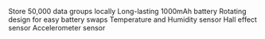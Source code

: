Store 50,000 data groups locally
Long-lasting 1000mAh battery
Rotating design for easy battery swaps
Temperature and Humidity sensor
Hall effect sensor
Accelerometer sensor
